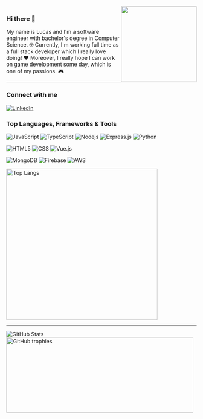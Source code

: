 <img align="right" style="width: 200px" src="https://gist.github.com/lbertoncello/a0ed93def0abe80cb33a65725af0c24f/raw/669a79a561f8743bc1cddb6e2c2c99fb37642396/welcome.gif" />

### Hi there 👋

My name is Lucas and I'm a software engineer with bachelor's degree in Computer Science. 🤓 Currently, I'm working full time as a full stack developer which I really love doing! ❤️ Moreover, I really hope I can work on game development some day, which is one of my passions. 🎮

---

### Connect with me
  
<a href="https://www.linkedin.com/in/lbandrade/">
  <img alt="LinkedIn" src="https://img.shields.io/badge/LinkedIn-0077B5?style=for-the-badge&logo=linkedin&logoColor=white" />
</a>

### Top Languages, Frameworks & Tools

<p>
  <img alt="JavaScript" src="https://img.shields.io/badge/javascript-%23323330.svg?style=for-the-badge&logo=javascript&logoColor=%23F7DF1E" />
  <img alt="TypeScript" src="https://img.shields.io/badge/typescript-%23007ACC.svg?style=for-the-badge&logo=typescript&logoColor=white" />
  <img alt="Nodejs" src="https://img.shields.io/badge/-Nodejs-43853d?style=for-the-badge&logo=Node.js&logoColor=white" />
  <img alt="Express.js" src="https://img.shields.io/badge/express.js-%23404d59.svg?style=for-the-badge&logo=express&logoColor=%2361DAFB" />
  <img alt="Python" src="https://img.shields.io/badge/python-3670A0?style=for-the-badge&logo=python&logoColor=ffdd54" />
</p>
<p>
  <img alt="HTML5" src="https://img.shields.io/badge/html5-%23E34F26.svg?style=for-the-badge&logo=html5&logoColor=white" />
  <img alt="CSS" src="https://img.shields.io/badge/css3-%231572B6.svg?style=for-the-badge&logo=css3&logoColor=white" />
  <img alt="Vue.js" src="https://img.shields.io/badge/vuejs-%2335495e.svg?style=for-the-badge&logo=vuedotjs&logoColor=%234FC08D" />
</p>
<p>
  <img alt="MongoDB" src="https://img.shields.io/badge/MongoDB-%234ea94b.svg?style=for-the-badge&logo=mongodb&logoColor=white" />
  <img alt="Firebase" src="https://img.shields.io/badge/firebase-%23039BE5.svg?style=for-the-badge&logo=firebase" />
  <img alt="AWS" src="https://img.shields.io/badge/AWS-%23FF9900.svg?style=for-the-badge&logo=amazon-aws&logoColor=white" />
</p>

<img alt="Top Langs" style="width: 400px" src="https://github-readme-stats.vercel.app/api/top-langs/?username=anuraghazra&layout=compact&theme=tokyonight" />

---

<img alt="GitHub Stats" align="left" src="https://github-readme-stats.vercel.app/api?username=lbertoncello&theme=tokyonight">

<img alt="GitHub trophies" style="width: 495px; height: 200px" src="https://github-profile-trophy.vercel.app/?username=lbertoncello&column=4&theme=tokyonight">

